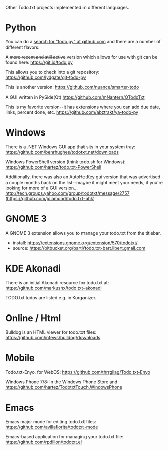 Other Todo.txt projects implemented in different languages.

# Python
You can do a [search for "todo.py" at github.com](https://github.com/search?q=todo.py) and there are a number of different flavors:

A ~~more recent and still active~~ version which allows for use with git can be found here: https://git.io/todo.py

This allows you to check into a git repository:
https://github.com/lydgate/git-todo-py

This is another version:
https://github.com/nuance/smarter-todo

A GUI written in PySide(Qt)
https://github.com/mNantern/QTodoTxt

This is my favorite version--it has extensions where you can add due date, links, percent done, etc. 
https://github.com/abztrakt/ya-todo-py

# Windows

There is a .NET Windows GUI app that sits in your system tray: https://github.com/benrhughes/todotxt.net/downloads

Windows PowerShell version (think todo.sh for Windows): https://github.com/hartez/todo.txt-PowerShell

Additionally, there was also an AutoHotKey gui version that was advertised a couple months back on the list--maybe it might meet your needs, if you're looking for more of a GUI version...
http://tech.groups.yahoo.com/group/todotxt/message/2757
(https://github.com/jdiamond/todo.txt-ahk)

# GNOME 3

A GNOME 3 extension allows you to manage your todo.txt from the titlebar.
- install: https://extensions.gnome.org/extension/570/todotxt/
- source: https://bitbucket.org/bartl/todo.txt-bart.libert.gmail.com

# KDE Akonadi

There is an initial Akonadi resource for todo.txt at:
https://github.com/markushx/todo.txt-akonadi

TODO.txt todos are listed e.g. in Korganizer.

# Online / Html

Bulldog is an HTML viewer for todo.txt files: https://github.com/infews/bulldog/downloads

# Mobile

Todo.txt-Enyo, for WebOS: https://github.com/thrrgilag/Todo.txt-Enyo

Windows Phone 7/8: In the Windows Phone Store and https://github.com/hartez/TodotxtTouch.WindowsPhone

# Emacs

Emacs major mode for editing todo.txt files: https://github.com/avillafiorita/todotxt-mode

Emacs-based application for managing your todo.txt file: https://github.com/rpdillon/todotxt.el

